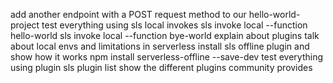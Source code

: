 add another endpoint with a POST request method to our hello-world-project
test everything using sls local invokes
sls invoke local --function hello-world
sls invoke local --function bye-world
explain about plugins
talk about local envs and limitations in serverless
install sls offline plugin and show how it works
npm install serverless-offline --save-dev
test everything using plugin
sls plugin list
show the different plugins community provides